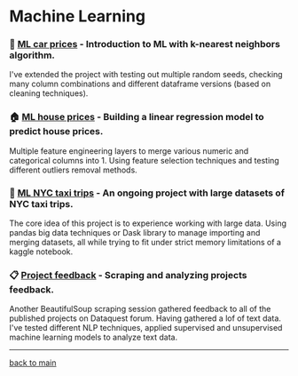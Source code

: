 # Machine Learning

### 🚙 [ML car prices](https://github.com/grumpyclimber/portfolio/tree/main/ml/intro_car_prices) - Introduction to ML with k-nearest neighbors algorithm. 
I've extended the project with testing out multiple random seeds, checking many column combinations and different dataframe versions (based on cleaning techniques).

### 🏠 [ML house prices](https://github.com/grumpyclimber/portfolio/tree/main/ml/house_prices) - Building a linear regression model to predict house prices.
Multiple feature engineering layers to merge various numeric and categorical columns into 1. Using feature selection techniques and testing different outliers removal methods. 
### :taxi: [ML NYC taxi trips](https://github.com/grumpyclimber/portfolio/tree/main/ml/taxis_large) - An ongoing project with large datasets of NYC taxi trips.
The core idea of this project is to experience working with large data. Using pandas big data techniques or Dask library to manage importing and merging  datasets, all while trying to fit under strict memory limitations of a kaggle notebook.

### 📋 [Project feedback](https://github.com/grumpyclimber/portfolio/tree/main/ml/nlp_feedback) -  Scraping and analyzing projects feedback. 
Another BeautifulSoup scraping session gathered feedback to all of the published projects on Dataquest forum. Having gathered a lof of text data. I've tested different NLP techniques, applied supervised and unsupervised machine learning models to analyze text data. 

---
[back to main](https://github.com/grumpyclimber/portfolio)
